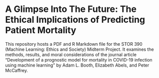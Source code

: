 # A Glimpse Into The Future: The Ethical Implications of Predicting Patient Mortality

This repository hosts a PDF and R Markdown file for the STOR 390 (Machine Learning: Ethics and Society) Midterm Project. It examines the methods, results, and moral considerations of the journal article “Development of a prognostic model for mortality in COVID-19 infection using machine learning” by Adam L. Booth, Elizabeth Abels, and Peter McCaffrey.
